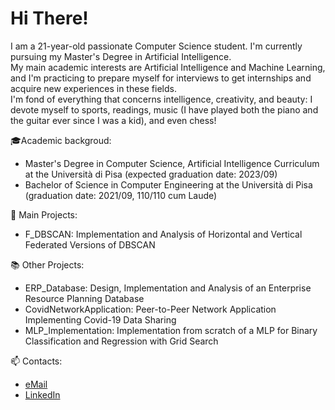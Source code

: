 # Hi There!
I am a 21-year-old passionate Computer Science student. I'm currently pursuing my Master's Degree in Artificial Intelligence.  
My main academic interests are Artificial Intelligence and Machine Learning, and I'm practicing to prepare myself for interviews to get internships and acquire new experiences in these fields.  
I'm fond of everything that concerns intelligence, creativity, and beauty: I devote myself to sports, readings, music (I have played both the piano and the guitar ever since I was a kid), and even chess!  

🎓Academic backgroud:
* Master's Degree in Computer Science, Artificial Intelligence Curriculum at the Università di Pisa (expected graduation date: 2023/09)
* Bachelor of Science in Computer Engineering at the Università di Pisa (graduation date: 2021/09, 110/110 cum Laude)

📌 Main Projects:  
* F_DBSCAN: Implementation and Analysis of Horizontal and Vertical Federated Versions of DBSCAN

📚 Other Projects:
* ERP_Database: Design, Implementation and Analysis of an Enterprise Resource Planning Database
* CovidNetworkApplication: Peer-to-Peer Network Application Implementing Covid-19 Data Sharing
* MLP_Implementation: Implementation from scratch of a MLP for Binary Classification and Regression with Grid Search

📫 Contacts:
* [eMail](mailto:gmarinogh.8601@gmail.com)
* [LinkedIn](https://www.linkedin.com/in/gmarino862001/)
